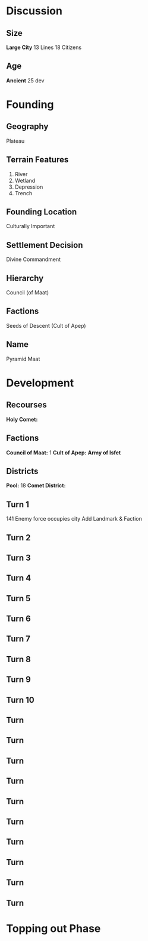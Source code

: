 # Discussion
## Size
**Large City** 13 Lines 18 Citizens
## Age
**Ancient** 25 dev
# Founding
## Geography
Plateau
## Terrain Features
1. River
2. Wetland
3. Depression
4. Trench
## Founding Location
Culturally Important
## Settlement Decision
Divine Commandment
## Hierarchy
Council (of Maat)
## Factions
Seeds of Descent (Cult of Apep)
## Name
Pyramid Maat
# Development
## Recourses
**Holy Comet:**
## Factions 
**Council of Maat:** 1
**Cult of Apep:**
**Army of Isfet**
## Districts
**Pool:** 18
**Comet District:**
## Turn 1
141 Enemy force occupies city
Add Landmark & Faction
## Turn 2
## Turn 3
## Turn 4
## Turn 5
## Turn 6
## Turn 7
## Turn 8
## Turn 9
## Turn 10
## Turn
## Turn
## Turn
## Turn
## Turn
## Turn
## Turn
## Turn
## Turn
## Turn

# Topping out Phase